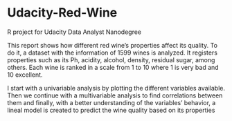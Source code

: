 # Udacity-Red-Wine
R project for Udacity Data Analyst Nanodegree

This report shows how different red wine’s properties affect its quality. To do it, a dataset with the information of 1599 wines is analyzed. It registers properties such as its Ph, acidity, alcohol, density, residual sugar, among others. Each wine is ranked in a scale from 1 to 10 where 1 is very bad and 10 excellent.

I start with a univariable analysis by plotting the different variables available. Then we continue with a multivariable analysis to find correlations between them and finally, with a better understanding of the variables’ behavior, a lineal model is created to predict the wine quality based on its properties
